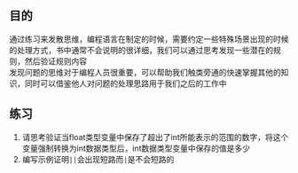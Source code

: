 ## 目的
通过练习来发散思维，编程语言在制定的时候，需要约定一些特殊场景出现的时候的处理方式，书中通常不会说明的很详细，我们可以通过思考发现一些潜在的规则，然后验证规则内容  
发现问题的思维对于编程人员很重要，可以帮助我们触类旁通的快速掌握其他的知识，同时可以借鉴他人对问题的处理思路用于我们之后的工作中  

## 练习
1. 请思考验证当float类型变量中保存了超出了int所能表示的范围的数字，将这个变量强制转换为int数据类型后，int数据类型变量中保存的值是多少
2. 编写示例证明`||`会出现短路而`|`是不会短路的